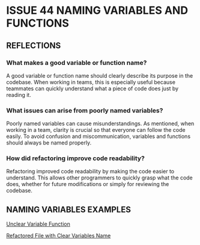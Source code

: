 # ISSUE 44 NAMING VARIABLES AND FUNCTIONS

## REFLECTIONS

### What makes a good variable or function name?

A good variable or function name should clearly describe its purpose in the
codebase. When working in teams, this is especially useful because teammates
can quickly understand what a piece of code does just by reading it.

### What issues can arise from poorly named variables?

Poorly named variables can cause misunderstandings. As mentioned, when working
in a team, clarity is crucial so that everyone can follow the code easily.
To avoid confusion and miscommunication, variables and functions should always
be named properly.

### How did refactoring improve code readability?

Refactoring improved code readability by making the code easier to understand.
This allows other programmers to quickly grasp what the code does, whether for
future modifications or simply for reviewing the codebase.

## NAMING VARIABLES EXAMPLES

[Unclear Variable Function](unclearVariableNames.js)

[Refactored File with Clear Variables Name](refactoredFile.js)
